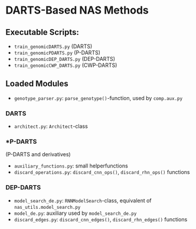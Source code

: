# DARTS-Based NAS Methods

## Executable Scripts:

* `train_genomicDARTS.py` (DARTS)
* `train_genomicPDARTS.py` (P-DARTS)
* `train_genomicDEP_DARTS.py` (DEP-DARTS)
* `train_genomicCWP_DARTS.py` (CWP-DARTS)

## Loaded Modules

* `genotype_parser.py`: `parse_genotype()`-function, used by `comp.aux.py`

### DARTS

* `architect.py`: `Architect`-class

### *P-DARTS
(P-DARTS and derivatives)
* `auxiliary_functions.py`: small helperfunctions
* `discard_operations.py`: `discard_cnn_ops()`, `discard_rhn_ops()` functions

### DEP-DARTS

* `model_search_de.py`: `RNNModelSearch`-class, equivalent of `nas_utils.model_search.py`
* `model_de.py`: auxiliary used by `model_search_de.py`
* `discard_edges.py`: `discard_cnn_edges()`, `discard_rhn_edges()` functions
